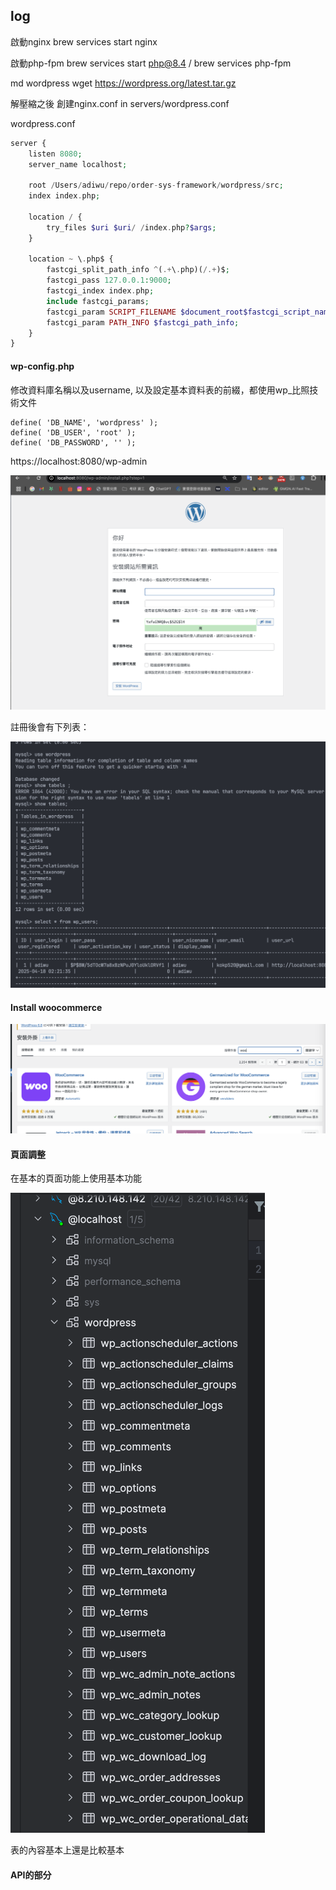 ## log 

啟動nginx 
brew services start nginx

啟動php-fpm
brew services start php@8.4
/ brew services php-fpm


md wordpress
wget https://wordpress.org/latest.tar.gz

解壓縮之後 
創建nginx.conf in servers/wordpress.conf

wordpress.conf
```php
server {
    listen 8080;
    server_name localhost;

    root /Users/adiwu/repo/order-sys-framework/wordpress/src;
    index index.php;

    location / {
        try_files $uri $uri/ /index.php?$args;
    }

    location ~ \.php$ {
        fastcgi_split_path_info ^(.+\.php)(/.+)$;
        fastcgi_pass 127.0.0.1:9000;
        fastcgi_index index.php;
        include fastcgi_params;
        fastcgi_param SCRIPT_FILENAME $document_root$fastcgi_script_name;
        fastcgi_param PATH_INFO $fastcgi_path_info;
    }
} 
```

#### wp-config.php

修改資料庫名稱以及username, 以及設定基本資料表的前綴，都使用wp_比照技術文件

```
define( 'DB_NAME', 'wordpress' );
define( 'DB_USER', 'root' );
define( 'DB_PASSWORD', '' );
```


https://localhost:8080/wp-admin

![](2025-04-18-09-55-03.png)

註冊後會有下列表：

![](2025-04-18-10-22-57.png)


#### Install woocommerce

![](2025-04-18-10-27-30.png)


#### 頁面調整

在基本的頁面功能上使用基本功能

![](2025-04-18-11-06-06.png)

表的內容基本上還是比較基本

#### API的部分


